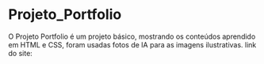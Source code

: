 # Projeto_Portfolio
O Projeto Portfolio é um projeto básico, mostrando os conteúdos aprendido em HTML e CSS, foram usadas fotos de IA para as imagens ilustrativas.
link do site: 
